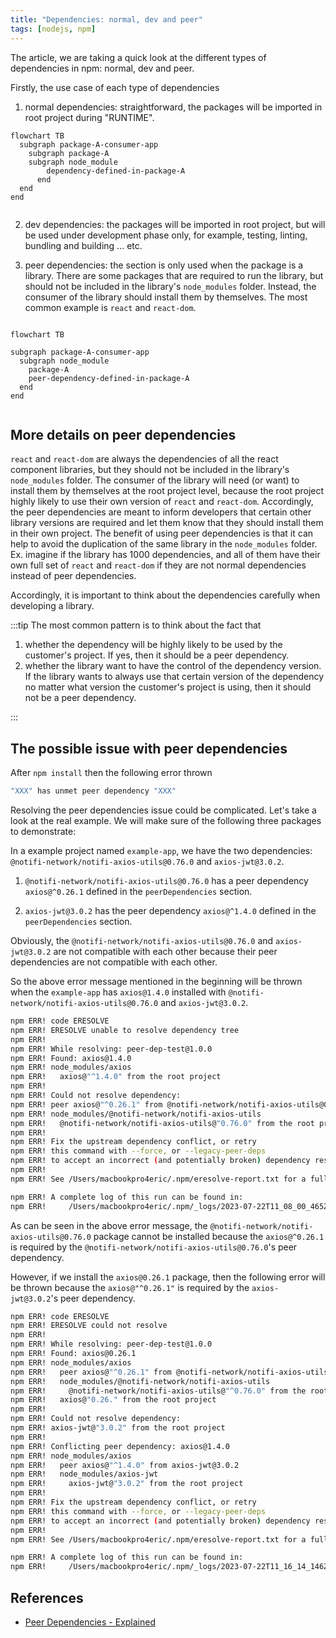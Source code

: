 ```yaml
---
title: "Dependencies: normal, dev and peer"
tags: [nodejs, npm]
---
```


The article, we are taking a quick look at the different types of dependencies in npm: normal, dev and peer.

Firstly, the use case of each type of dependencies

1. normal dependencies: straightforward, the packages will be imported in root project during "RUNTIME".

```mermaid
flowchart TB
  subgraph package-A-consumer-app
    subgraph package-A
    subgraph node_module
        dependency-defined-in-package-A
      end
  end
end


```

2. dev dependencies: the packages will be imported in root project, but will be used under development phase only, for example, testing, linting, bundling and building ... etc.

3. peer dependencies: the section is only used when the package is a library. There are some packages that are required to run the library, but should not be included in the library's `node_modules` folder. Instead, the consumer of the library should install them by themselves. The most common example is `react` and `react-dom`.

```mermaid

flowchart TB

subgraph package-A-consumer-app
  subgraph node_module
    package-A
    peer-dependency-defined-in-package-A
  end
end


```

## More details on peer dependencies

`react` and `react-dom` are always the dependencies of all the react component libraries, but they should not be included in the library's `node_modules` folder.
The consumer of the library will need (or want) to install them by themselves at the root project level, because the root project highly likely to use their own version of `react` and `react-dom`.
Accordingly, the peer dependencies are meant to inform developers that certain other library versions are required and let them know that they should install them in their own project.
The benefit of using peer dependencies is that it can help to avoid the duplication of the same library in the `node_modules` folder. Ex. imagine if the library has 1000 dependencies, and all of them have their own full set of `react` and `react-dom` if they are not normal dependencies instead of peer dependencies.

Accordingly, it is important to think about the dependencies carefully when developing a library.

:::tip
The most common pattern is to think about the fact that

1.  whether the dependency will be highly likely to be used by the customer's project. If yes, then it should be a peer dependency.
2.  whether the library want to have the control of the dependency version. If the library wants to always use that certain version of the dependency no matter what version the customer's project is using, then it should not be a peer dependency.

:::

## The possible issue with peer dependencies

After `npm install` then the following error thrown

```bash
"XXX" has unmet peer dependency "XXX"
```

Resolving the peer dependencies issue could be complicated. Let's take a look at the real example. We will make sure of the following three packages to demonstrate:

In a example project named `example-app`, we have the two dependencies: `@notifi-network/notifi-axios-utils@0.76.0` and `axios-jwt@3.0.2`.

1. `@notifi-network/notifi-axios-utils@0.76.0` has a peer dependency `axios@^0.26.1` defined in the `peerDependencies` section.

2. `axios-jwt@3.0.2` has the peer dependency `axios@^1.4.0` defined in the `peerDependencies` section.

Obviously, the `@notifi-network/notifi-axios-utils@0.76.0` and `axios-jwt@3.0.2` are not compatible with each other because their peer dependencies are not compatible with each other.

So the above error message mentioned in the beginning will be thrown when the `example-app` has `axios@1.4.0` installed with `@notifi-network/notifi-axios-utils@0.76.0` and `axios-jwt@3.0.2`.

```bash
npm ERR! code ERESOLVE
npm ERR! ERESOLVE unable to resolve dependency tree
npm ERR!
npm ERR! While resolving: peer-dep-test@1.0.0
npm ERR! Found: axios@1.4.0
npm ERR! node_modules/axios
npm ERR!   axios@"^1.4.0" from the root project
npm ERR!
npm ERR! Could not resolve dependency:
npm ERR! peer axios@"^0.26.1" from @notifi-network/notifi-axios-utils@0.76.0
npm ERR! node_modules/@notifi-network/notifi-axios-utils
npm ERR!   @notifi-network/notifi-axios-utils@"0.76.0" from the root project
npm ERR!
npm ERR! Fix the upstream dependency conflict, or retry
npm ERR! this command with --force, or --legacy-peer-deps
npm ERR! to accept an incorrect (and potentially broken) dependency resolution.
npm ERR!
npm ERR! See /Users/macbookpro4eric/.npm/eresolve-report.txt for a full report.

npm ERR! A complete log of this run can be found in:
npm ERR!     /Users/macbookpro4eric/.npm/_logs/2023-07-22T11_08_00_465Z-debug-0.log
```

As can be seen in the above error message, the `@notifi-network/notifi-axios-utils@0.76.0` package cannot be installed because the `axios@^0.26.1` is required by the `@notifi-network/notifi-axios-utils@0.76.0`'s peer dependency.

However, if we install the `axios@0.26.1` package, then the following error will be thrown because the `axios@"^0.26.1"` is required by the `axios-jwt@3.0.2`'s peer dependency.

```bash
npm ERR! code ERESOLVE
npm ERR! ERESOLVE could not resolve
npm ERR!
npm ERR! While resolving: peer-dep-test@1.0.0
npm ERR! Found: axios@0.26.1
npm ERR! node_modules/axios
npm ERR!   peer axios@"^0.26.1" from @notifi-network/notifi-axios-utils@0.76.0
npm ERR!   node_modules/@notifi-network/notifi-axios-utils
npm ERR!     @notifi-network/notifi-axios-utils@"^0.76.0" from the root project
npm ERR!   axios@"0.26." from the root project
npm ERR!
npm ERR! Could not resolve dependency:
npm ERR! axios-jwt@"3.0.2" from the root project
npm ERR!
npm ERR! Conflicting peer dependency: axios@1.4.0
npm ERR! node_modules/axios
npm ERR!   peer axios@"^1.4.0" from axios-jwt@3.0.2
npm ERR!   node_modules/axios-jwt
npm ERR!     axios-jwt@"3.0.2" from the root project
npm ERR!
npm ERR! Fix the upstream dependency conflict, or retry
npm ERR! this command with --force, or --legacy-peer-deps
npm ERR! to accept an incorrect (and potentially broken) dependency resolution.
npm ERR!
npm ERR! See /Users/macbookpro4eric/.npm/eresolve-report.txt for a full report.

npm ERR! A complete log of this run can be found in:
npm ERR!     /Users/macbookpro4eric/.npm/_logs/2023-07-22T11_16_14_146Z-debug-0.log
```

## References

- [Peer Dependencies - Explained](https://www.youtube.com/watch?v=h1z2qGV4KPI)
